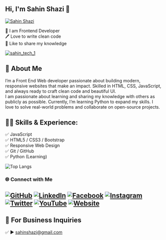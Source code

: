 ## Hi, I'm Sahin Shazi 👋
[<img src='https://yt3.googleusercontent.com/5Z0udUbo1tvh5oeyeZpHTNoeSdVhuqui6dWMocgblvTllQqpzwRTzG_b-tIRB9-x0xg4qxXfCw=w1138-fcrop64=1,00005a57ffffa5a8-k-c0xffffffff-no-nd-rj' alt='Sahin Shazi'>](https://github.com/SahinShaz)
<p>
👑 I am Frontend Developer <br> 
🖊️ Love to write clean code <br> 
🎤 Like to share my knowledge </p> 

<p align="left"> <a href="https://twitter.com/sahin_tech_1" target="blank"><img src="https://img.shields.io/twitter/follow/sahin_tech_1?logo=twitter&style=for-the-badge" alt="sahin_tech_1" /></a> </p>

## 🚀 About Me
I’m a Front End Web developer passionate about building modern, responsive websites that make an impact. Skilled in HTML, CSS, JavaScript, and always ready to craft clean code and beautiful UI.  
I am passionate about learning and sharing my knowledge with others as publicly as possible. Currently, I’m learning Python to expand my skills. I love to solve real-world problems and collaborate on open-source projects.  

## 👨‍💻 Skills & Experience: 
✅ JavaScript <br>
✅ HTML5 / CSS3 / Bootstrap <br>
✅ Responsive Web Design <br>
✅ Git / GitHub <br>
✅ Python (Learning) <br>

![Top Langs](https://github-readme-stats.vercel.app/api/top-langs/?username=SahinShaz&layout=compact)

### 🌐 Connect with Me  

[![GitHub](https://img.shields.io/badge/GitHub-000000?style=for-the-badge&logo=github&logoColor=white)](https://github.com/SahinShaz)
[![LinkedIn](https://img.shields.io/badge/LinkedIn-0077B5?style=for-the-badge&logo=linkedin&logoColor=white)](https://www.linkedin.com/in/SahinShaz/)
[![Facebook](https://img.shields.io/badge/Facebook-1877F2?style=for-the-badge&logo=facebook&logoColor=white)](https://www.facebook.com/SahinShaz)
[![Instagram](https://img.shields.io/badge/Instagram-E4405F?style=for-the-badge&logo=instagram&logoColor=white)](https://www.instagram.com/sahinshazi/)
[![Twitter](https://img.shields.io/badge/Twitter-1DA1F2?style=for-the-badge&logo=twitter&logoColor=white)](https://twitter.com/sahin_tech_1)
[![YouTube](https://img.shields.io/badge/YouTube-FF0000?style=for-the-badge&logo=youtube&logoColor=white)](https://www.youtube.com/channel/SahinShaz)
[![Website](https://img.shields.io/badge/Website-000000?style=for-the-badge&logo=icloud&logoColor=white)](https://youtube.com/@sahinshaji?si=bDg6Gc8inaDqSBz3)
---

## 📧 For Business Inquiries 
✅ ► sahinshazi@gmail.com
